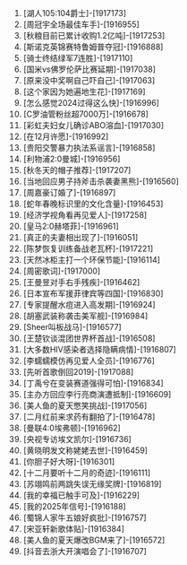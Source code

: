 
1. [湖人105:104爵士]-[1917173]
1. [周冠宇全场最佳车手]-[1916955]
1. [秋粮目前已累计收购1.2亿吨]-[1917253]
1. [斯诺克英锦赛特鲁姆普夺冠]-[1916888]
1. [骑士终结绿军7连胜]-[1917110]
1. [国米vs佛罗伦萨比赛延期]-[1917038]
1. [原来没中奖啊自己吓自己]-[1917063]
1. [这个家因为她遍地生花]-[1917169]
1. [怎么感觉2024过得这么快]-[1916996]
1. [C罗油管粉丝超7000万]-[1916678]
1. [彩虹夫妇女儿确诊ABO溶血]-[1917030]
1. [在12月许愿]-[1916992]
1. [贵阳交警暴力执法系谣言]-[1916858]
1. [利物浦2:0曼城]-[1916956]
1. [秋冬天的帽子推荐]-[1917207]
1. [当地回应男子持斧击杀袭妻黑熊]-[1916560]
1. [周嘉豪订婚了]-[1916897]
1. [蛇年春晚标识里的文化含量]-[1916453]
1. [经济学视角看再见爱人]-[1917258]
1. [皇马2:0赫塔菲]-[1916961]
1. [真正的夫妻相出现了]-[1916051]
1. [陈梦恢复训练备战老瓦杯]-[1917221]
1. [天然冰柜主打一个环保节能]-[1916114]
1. [周密歌词]-[1917000]
1. [王曼昱对手右手残疾]-[1916462]
1. [日本宣布军援菲律宾等四国]-[1916830]
1. [专家提醒水痘进入高发期]-[1916924]
1. [胡塞武装称袭击美军舰]-[1916984]
1. [Sheer叫板战马]-[1916577]
1. [王楚钦谈混团世界杯首战]-[1916508]
1. [大多数HIV感染者选择隐瞒病情]-[1916807]
1. [李蠕蠕模仿再见爱人全员]-[1916776]
1. [先听首歌倒回2019]-[1917088]
1. [丁禹兮在变装赛道强得可怕]-[1916834]
1. [主办方回应李行亮商演遭抵制]-[1916609]
1. [美人鱼的夏天憋笑挑战]-[1917056]
1. [二月红前来求药有翻拍了]-[1916478]
1. [曼联4:0埃弗顿]-[1916962]
1. [央视专访埃文凯尔]-[1916736]
1. [黄晓明发文称姥姥去世]-[1916459]
1. [你胆子好大呀]-[1916301]
1. [十二月要听十二月的奇迹]-[1916111]
1. [苏翊鸣前两跳失误无缘奖牌]-[1916819]
1. [我的幸福已触手可及]-[1916229]
1. [我的2025年信号]-[1916188]
1. [蜀锦人家牛五娘好疯批]-[1916757]
1. [宋亚轩新歌体贴]-[1916384]
1. [美人鱼的夏天爆改BGM来了]-[1916572]
1. [抖音去浙大开演唱会了]-[1916707]